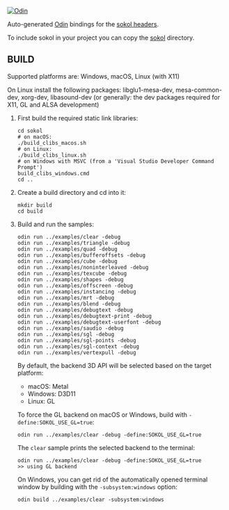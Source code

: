 [![Odin](https://github.com/floooh/sokol-odin/actions/workflows/main.yml/badge.svg)](https://github.com/floooh/sokol-odin/actions/workflows/main.yml)

Auto-generated [Odin](https://github.com/odin-lang/odin) bindings for the [sokol headers](https://github.com/floooh/sokol).

To include sokol in your project you can copy the [sokol](sokol/) directory.

## BUILD

Supported platforms are: Windows, macOS, Linux (with X11)

On Linux install the following packages: libglu1-mesa-dev, mesa-common-dev, xorg-dev, libasound-dev
(or generally: the dev packages required for X11, GL and ALSA development)

1. First build the required static link libraries:

    ```
    cd sokol
    # on macOS:
    ./build_clibs_macos.sh
    # on Linux:
    ./build_clibs_linux.sh
    # on Windows with MSVC (from a 'Visual Studio Developer Command Prompt')
    build_clibs_windows.cmd
    cd ..
    ```

2. Create a build directory and cd into it:
    ```
    mkdir build
    cd build
    ```

3. Build and run the samples:
    ```
    odin run ../examples/clear -debug
    odin run ../examples/triangle -debug
    odin run ../examples/quad -debug
    odin run ../examples/bufferoffsets -debug
    odin run ../examples/cube -debug
    odin run ../examples/noninterleaved -debug
    odin run ../examples/texcube -debug
    odin run ../examples/shapes -debug
    odin run ../examples/offscreen -debug
    odin run ../examples/instancing -debug
    odin run ../examples/mrt -debug
    odin run ../examples/blend -debug
    odin run ../examples/debugtext -debug
    odin run ../examples/debugtext-print -debug
    odin run ../examples/debugtext-userfont -debug
    odin run ../examples/saudio -debug
    odin run ../examples/sgl -debug
    odin run ../examples/sgl-points -debug
    odin run ../examples/sgl-context -debug
    odin run ../examples/vertexpull -debug
    ```

    By default, the backend 3D API will be selected based on the target platform:

    - macOS: Metal
    - Windows: D3D11
    - Linux: GL

    To force the GL backend on macOS or Windows, build with ```-define:SOKOL_USE_GL=true```:

    ```
    odin run ../examples/clear -debug -define:SOKOL_USE_GL=true
    ```

    The ```clear``` sample prints the selected backend to the terminal:

    ```
    odin run ../examples/clear -debug -define:SOKOL_USE_GL=true
    >> using GL backend
    ```

    On Windows, you can get rid of the automatically opened terminal window
    by building with the ```-subsystem:windows``` option:

    ```
    odin build ../examples/clear -subsystem:windows
    ```
